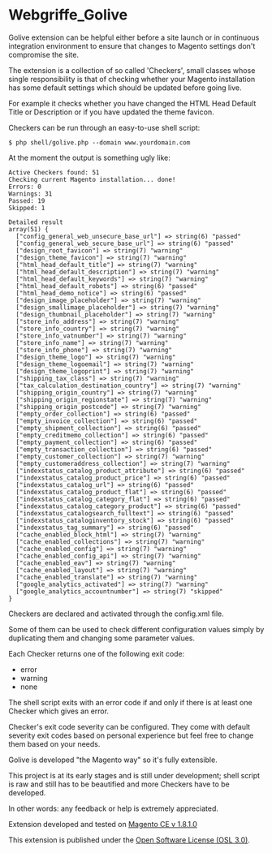 Webgriffe_Golive
================

Golive extension can be helpful either before a site launch or in continuous
integration environment to ensure that changes to Magento settings don't
compromise the site.

The extension is a collection of so called 'Checkers', small classes whose
single responsibility is that of checking whether your Magento installation
has some default settings which should be updated before going live.

For example it checks whether you have changed the HTML Head Default Title or
Description or if you have updated the theme favicon.

Checkers can be run through an easy-to-use shell script:

```
$ php shell/golive.php --domain www.yourdomain.com
```

At the moment the output is something ugly like:

```
Active Checkers found: 51
Checking current Magento installation... done!
Errors: 0
Warnings: 31
Passed: 19
Skipped: 1

Detailed result
array(51) {
  ["config_general_web_unsecure_base_url"] => string(6) "passed"
  ["config_general_web_secure_base_url"] => string(6) "passed"
  ["design_root_favicon"] => string(7) "warning"
  ["design_theme_favicon"] => string(7) "warning"
  ["html_head_default_title"] => string(7) "warning"
  ["html_head_default_description"] => string(7) "warning"
  ["html_head_default_keywords"] => string(7) "warning"
  ["html_head_default_robots"] => string(6) "passed"
  ["html_head_demo_notice"] => string(6) "passed"
  ["design_image_placeholder"] => string(7) "warning"
  ["design_smallimage_placeholder"] => string(7) "warning"
  ["design_thumbnail_placeholder"] => string(7) "warning"
  ["store_info_address"] => string(7) "warning"
  ["store_info_country"] => string(7) "warning"
  ["store_info_vatnumber"] => string(7) "warning"
  ["store_info_name"] => string(7) "warning"
  ["store_info_phone"] => string(7) "warning"
  ["design_theme_logo"] => string(7) "warning"
  ["design_theme_logoemail"] => string(7) "warning"
  ["design_theme_logoprint"] => string(7) "warning"
  ["shipping_tax_class"] => string(7) "warning"
  ["tax_calculation_destination_country"] => string(7) "warning"
  ["shipping_origin_country"] => string(7) "warning"
  ["shipping_origin_regionstate"] => string(7) "warning"
  ["shipping_origin_postcode"] => string(7) "warning"
  ["empty_order_collection"] => string(6) "passed"
  ["empty_invoice_collection"] => string(6) "passed"
  ["empty_shipment_collection"] => string(6) "passed"
  ["empty_creditmemo_collection"] => string(6) "passed"
  ["empty_payment_collection"] => string(6) "passed"
  ["empty_transaction_collection"] => string(6) "passed"
  ["empty_customer_collection"] => string(7) "warning"
  ["empty_customeraddress_collection"] => string(7) "warning"
  ["indexstatus_catalog_product_attribute"] => string(6) "passed"
  ["indexstatus_catalog_product_price"] => string(6) "passed"
  ["indexstatus_catalog_url"] => string(6) "passed"
  ["indexstatus_catalog_product_flat"] => string(6) "passed"
  ["indexstatus_catalog_category_flat"] => string(6) "passed"
  ["indexstatus_catalog_category_product"] => string(6) "passed"
  ["indexstatus_catalogsearch_fulltext"] => string(6) "passed"
  ["indexstatus_cataloginventory_stock"] => string(6) "passed"
  ["indexstatus_tag_summary"] => string(6) "passed"
  ["cache_enabled_block_html"] => string(7) "warning"
  ["cache_enabled_collections"] => string(7) "warning"
  ["cache_enabled_config"] => string(7) "warning"
  ["cache_enabled_config_api"] => string(7) "warning"
  ["cache_enabled_eav"] => string(7) "warning"
  ["cache_enabled_layout"] => string(7) "warning"
  ["cache_enabled_translate"] => string(7) "warning"
  ["google_analytics_activated"] => string(7) "warning"
  ["google_analytics_accountnumber"] => string(7) "skipped"
}
```

Checkers are declared and activated through the config.xml file.

Some of them can be used to check different configuration values simply
by duplicating them and changing some parameter values.

Each Checker returns one of the following exit code:

* error
* warning
* none

The shell script exits with an error code if and only if there is at least
one Checker which gives an error.

Checker's exit code severity can be configured. They come with default severity
exit codes based on personal experience but feel free to change them based on
your needs.

Golive is developed "the Magento way" so it's fully extensible.

This project is at its early stages and is still under development; shell script
is raw and still has to be beautified and more Checkers have to be developed.

In other words: any feedback or help is extremely appreciated.

Extension developed and tested on [Magento CE v 1.8.1.0](http://www.magentocommerce.com/download)

This extension is published under the [Open Software License (OSL 3.0)](http://opensource.org/licenses/OSL-3.0).